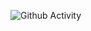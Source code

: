 ![Github Activity](https://github-readme-stats.vercel.app/api?username=qaiswardag&show_icons=true&count_private=true&theme=synthwave)
